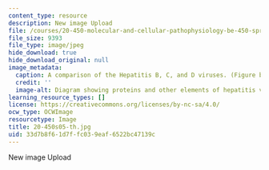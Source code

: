 ```yaml
---
content_type: resource
description: New image Upload
file: /courses/20-450-molecular-and-cellular-pathophysiology-be-450-spring-2005/33d7b8f61d7ffc039eaf6522bc47139c_20-450s05-th.jpg
file_size: 9393
file_type: image/jpeg
hide_download: true
hide_download_original: null
image_metadata:
  caption: A comparison of the Hepatitis B, C, and D viruses. (Figure by MIT OpenCourseWare.)
  credit: ''
  image-alt: Diagram showing proteins and other elements of hepatitis viruses.
learning_resource_types: []
license: https://creativecommons.org/licenses/by-nc-sa/4.0/
ocw_type: OCWImage
resourcetype: Image
title: 20-450s05-th.jpg
uid: 33d7b8f6-1d7f-fc03-9eaf-6522bc47139c
---
```

New image Upload